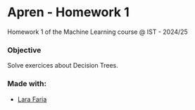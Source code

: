# Apren - Homework 1
Homework 1 of the Machine Learning course @ IST - 2024/25

### Objective
Solve exercices about Decision Trees.

### Made with:
- [Lara Faria](https://github.com/lara-gfaria)
